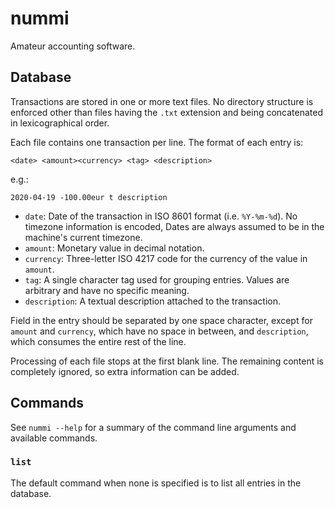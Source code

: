 nummi
=====

Amateur accounting software.


Database
--------

Transactions are stored in one or more text files.  No directory structure is
enforced other than files having the `.txt` extension and being concatenated in
lexicographical order.

Each file contains one transaction per line.  The format of each entry is:

```
<date> <amount><currency> <tag> <description>
```

e.g.:

```
2020-04-19 -100.00eur t description
```

- `date`: Date of the transaction in ISO 8601 format (i.e. `%Y-%m-%d`).  No
  timezone information is encoded, Dates are always assumed to be in the
  machine's current timezone.
- `amount`: Monetary value in decimal notation.
- `currency`: Three-letter ISO 4217 code for the currency of the value in
  `amount`.
- `tag`: A single character tag used for grouping entries.  Values are
  arbitrary and have no specific meaning.
- `description`: A textual description attached to the transaction.

Field in the entry should be separated by one space character, except for
`amount` and `currency`, which have no space in between, and `description`,
which consumes the entire rest of the line.

Processing of each file stops at the first blank line.  The remaining content
is completely ignored, so extra information can be added.


Commands
--------

See `nummi --help` for a summary of the command line arguments and available
commands.


### `list`

The default command when none is specified is to list all entries in the
database.
